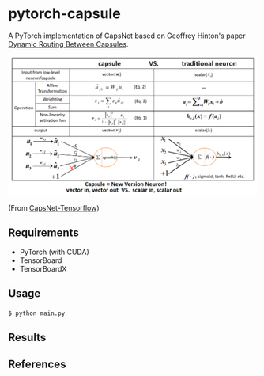 # pytorch-capsule

A PyTorch implementation of CapsNet based on Geoffrey Hinton's paper [Dynamic Routing Between Capsules](https://arxiv.org/abs/1710.09829).

![capsVSneuron](images/capsule_vs_neuron.png)

(From [CapsNet-Tensorflow](https://github.com/naturomics/CapsNet-Tensorflow))

## Requirements

- PyTorch (with CUDA)
- TensorBoard
- TensorBoardX

## Usage

```$ python main.py```

## Results

## References
